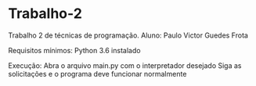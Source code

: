 # Trabalho-2
Trabalho 2 de técnicas de programação. 
Aluno: Paulo Victor Guedes Frota

Requisitos mínimos:
Python 3.6 instalado

Execução:
Abra o arquivo main.py com o interpretador desejado
Siga as solicitações e o programa deve funcionar normalmente

